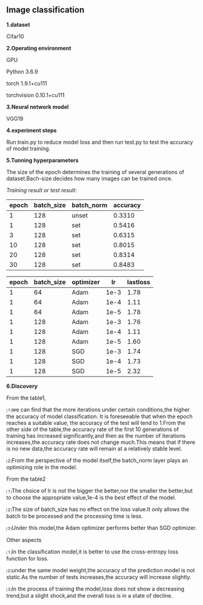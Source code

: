 ## **Image classification**

**1.dataset**

Cifar10

**2.Operating environment**

GPU

Python 3.6.9

torch 1.9.1+cu111

torchvision
0.10.1+cu111

**3.**Neural network model****

VGG19

**4.experiment steps**

Run train.py to reduce model loss and then run test.py to test the accuracy of model training.

**5.Tunning hyperparameters**

The size of the epoch determines the training of several generations of dataset.Bach-size decides how many images can be trained once.

*Training result or test result:*

| epoch | batch_size | batch_norm | accuracy |
| - | - | - | - |
| 1 | 128 | unset | 0.3310 |
| 1 | 128 | set | 0.5416 |
| 3 | 128 | set | 0.6315 |
| 10 | 128 | set | 0.8015 |
| 20 | 128 | set | 0.8314 |
| 30 | 128 | set | 0.8483 |

| epoch | batch_size | optimizer | lr | lastloss |
| - | - | - | - | - |
| 1 | 64 | Adam | 1e-3 | 1.78 |
| 1 | 64 | Adam | 1e-4 | 1.11 |
| 1 | 64 | Adam | 1e-5 | 1.78 |
| 1 | 128 | Adam | 1e-3 | 1.76 |
| 1 | 128 | Adam | 1e-4 | 1.11 |
| 1 | 128 | Adam | 1e-5 | 1.60 |
| 1 | 128 | SGD | 1e-3 | 1.74 |
| 1 | 128 | SGD | 1e-4 | 1.73 |
| 1 | 128 | SGD | 1e-5 | 2.32 |

**6.Discovery**

From the table1,

⑴we can find that the more iterations under
certain conditions,the higher the accuracy of model classification. It is foreseeable
that when the epoch reaches a suitable value, the accuracy of the test will
tend to 1.From the other side of the table,the accuracy rate of the first 10
generations of training has increased significantly,and then as the number of
iterations increases,the accuracy rate does not change much.This means that if
there is no new data,the accuracy rate will remain at a relatively stable
level.

⑵From the perspective of the model
itself,the batch_norm layer plays an optimizing role in the model.

From the table2

⑴The choice of lr is not the bigger the
better,nor the smaller the better,but to choose the appropriate value,1e-4 is
the best effect of the model.

⑵The size of batch_size has no effect on the
loss value.It only allows the batch to be processed and the processing time is
less.

⑶Under this model,the Adam optimizer
performs better than SGD optimizer.

Other aspects

⑴In the classification model,it is better to
use the cross-entropy loss function for loss.

⑵under the same model weight,the accuracy of
the prediction model is not static.As the number of tests increases,the
accuracy will increase slightly.

⑶In the process of training the model,loss
does not show a decreasing trend,but a slight shock,and the overall loss is in
a state of decline.
